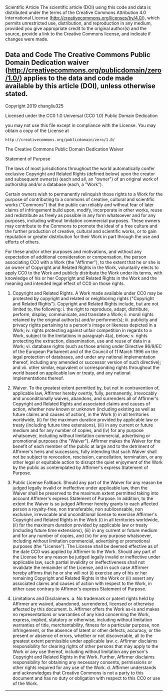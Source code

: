 Scientific Article
The scientific article (DOI) using this code and data is distributed under the terms of the Creative Commons Attribution 4.0 International 
License (http://creativecommons.org/licenses/by/4.0/), which permits unrestricted use, distribution, and reproduction 
in any medium, provided you give appropriate credit to the original author(s) and the source, provide a link to the 
Creative Commons license, and indicate if changes were made. 

Data and Code
The Creative Commons Public Domain Dedication waiver (http://creativecommons.org/publicdomain/zero/1.0/) 
applies to the data and code made available by this article (DOI), unless otherwise stated.
-------------------------------------------------------------------------------------------------------------------------------
Copyright 2019 changliu325

Licensed under the CC0 1.0 Universal (CC0 1.0) Public Domain Dedication 

you may not use this file except in compliance with the License.
You may obtain a copy of the License at

    http://creativecommons.org/publicdomain/zero/1.0/

The Creative Commons Public Domain Dedication Waiver

Statement of Purpose

The laws of most jurisdictions throughout the world automatically confer exclusive Copyright and Related Rights 
(defined below) upon the creator and subsequent owner(s) (each and all, an "owner") of an original work of 
authorship and/or a database (each, a "Work").

Certain owners wish to permanently relinquish those rights to a Work for the purpose of contributing to a commons 
of creative, cultural and scientific works ("Commons") that the public can reliably and without fear of later 
claims of infringement build upon, modify, incorporate in other works, reuse and redistribute as freely as possible 
in any form whatsoever and for any purposes, including without limitation commercial purposes. These owners may 
contribute to the Commons to promote the ideal of a free culture and the further production of creative, cultural 
and scientific works, or to gain reputation or greater distribution for their Work in part through the use and 
efforts of others.

For these and/or other purposes and motivations, and without any expectation of additional consideration or compensation, 
the person associating CC0 with a Work (the "Affirmer"), to the extent that he or she is an owner of Copyright and 
Related Rights in the Work, voluntarily elects to apply CC0 to the Work and publicly distribute the Work under its terms, 
with knowledge of his or her Copyright and Related Rights in the Work and the meaning and intended legal effect of CC0 
on those rights.

1. Copyright and Related Rights. A Work made available under CC0 may be protected by copyright and related or 
neighboring rights ("Copyright and Related Rights"). Copyright and Related Rights include, but are not limited to, 
the following:
    i. the right to reproduce, adapt, distribute, perform, display, communicate, and translate a Work;
    ii. moral rights retained by the original author(s) and/or performer(s);
    iii. publicity and privacy rights pertaining to a person's image or likeness depicted in a Work;
    iv. rights protecting against unfair competition in regards to a Work, subject to the limitations
      in paragraph 4(a), below;
    v. rights protecting the extraction, dissemination, use and reuse of data in a Work;
    vi. database rights (such as those arising under Directive 96/9/EC of the European Parliament and of the Council of 11 
      March 1996 on the legal protection of databases, and under any national implementation thereof, including any amended or successor version of such directive); and
    vii. other similar, equivalent or corresponding rights throughout the world based on applicable law or treaty, 
      and any national implementations thereof.


2. Waiver. To the greatest extent permitted by, but not in contravention of, applicable law, Affirmer hereby overtly, 
    fully, permanently, irrevocably and unconditionally waives, abandons, and surrenders all of Affirmer's Copyright and 
    Related Rights and associated claims and causes of action, whether now known or unknown (including existing as well 
    as future claims and causes of action), in the Work (i) in all territories worldwide, (ii) for the maximum duration 
    provided by applicable law or treaty (including future time extensions), (iii) in any current or future medium and 
    for any number of copies, and (iv) for any purpose whatsoever, including without limitation commercial, advertising 
    or promotional purposes (the "Waiver"). Affirmer makes the Waiver for the benefit of each member of the public at 
    large and to the detriment of Affirmer's heirs and successors, fully intending that such Waiver shall not be subject 
    to revocation, rescission, cancellation, termination, or any other legal or equitable action to disrupt the quiet 
    enjoyment of the Work by the public as contemplated by Affirmer's express Statement of Purpose.

3. Public License Fallback. Should any part of the Waiver for any reason be judged legally invalid or ineffective 
    under applicable law, then the Waiver shall be preserved to the maximum extent permitted taking into account 
    Affirmer's express Statement of Purpose. In addition, to the extent the Waiver is so judged Affirmer hereby grants 
    to each affected person a royalty-free, non transferable, non sublicensable, non exclusive, irrevocable and unconditional 
    license to exercise Affirmer's Copyright and Related Rights in the Work (i) in all territories worldwide, (ii) for 
    the maximum duration provided by applicable law or treaty (including future time extensions), (iii) in any current 
    or future medium and for any number of copies, and (iv) for any purpose whatsoever, including without limitation 
    commercial, advertising or promotional purposes (the "License"). The License shall be deemed effective as of the date 
    CC0 was applied by Affirmer to the Work. Should any part of the License for any reason be judged legally invalid or 
    ineffective under applicable law, such partial invalidity or ineffectiveness shall not invalidate the remainder of 
    the License, and in such case Affirmer hereby affirms that he or she will not (i) exercise any of his or her remaining 
    Copyright and Related Rights in the Work or (ii) assert any associated claims and causes of action with respect to the
    Work, in either case contrary to Affirmer's express Statement of Purpose.

4. Limitations and Disclaimers.
    a. No trademark or patent rights held by Affirmer are waived, abandoned, surrendered, licensed or otherwise affected 
        by this document.
    b. Affirmer offers the Work as-is and makes no representations or warranties of any kind concerning the Work, 
        express, implied, statutory or otherwise, including without limitation warranties of title, merchantability, 
        fitness for a particular purpose, non infringement, or the absence of latent or other defects, accuracy, or the present or absence of errors, whether or not discoverable, all to the greatest extent permissible under applicable law.
    c. Affirmer disclaims responsibility for clearing rights of other persons that may apply to the Work or any use 
        thereof, including without limitation any person's Copyright and Related Rights in the Work. Further, Affirmer disclaims responsibility for obtaining any necessary consents, permissions or other rights required for any use of the Work.
    d. Affirmer understands and acknowledges that Creative Commons is not a party to this document and has no duty or 
        obligation with respect to this CC0 or use of the Work.
--------------------------------------------------------------------------------------------------------------------------------
